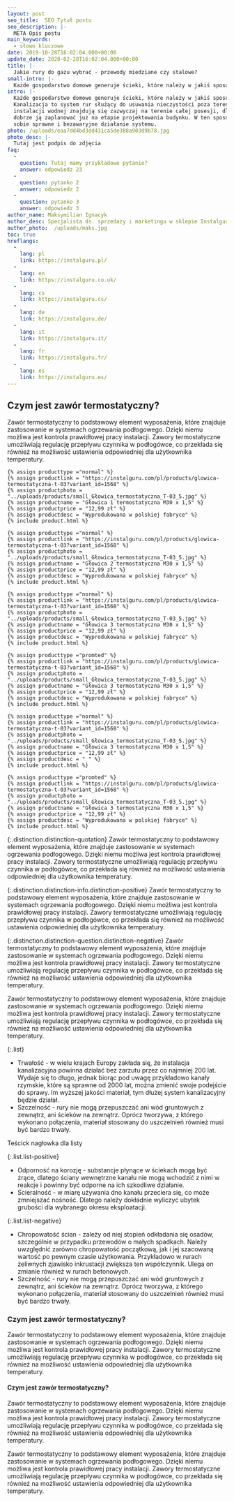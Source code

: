 ```yaml
---
layout: post
seo_title:  SEO Tytuł postu
seo_description: |-
  META Opis postu
main_keywords:
  - słowo kluczowe
date: 2019-10-28T16:02:04.000+00:00
update_date: 2020-02-28T16:02:04.000+00:00
title: |-
  Jakie rury do gazu wybrać - przewody miedziane czy stalowe?
small-intro: |-
  Każde gospodarstwo domowe generuje ścieki, które należy w jakiś sposób odprowadzić.
intro: |-
  Każde gospodarstwo domowe generuje ścieki, które należy w jakiś sposób odprowadzić.
  Kanalizacja to system rur służący do usuwania nieczystości poza teren budynku. Elementy
  instalacji wodnej znajdują się zazwyczaj na terenie całej posesji, dlatego warto
  dobrze ją zaplanować już na etapie projektowania budynku. W ten sposób zapewnisz
  sobie sprawne i bezawaryjne działanie systemu.
photo: /uploads/eaa7dd4bd3dd431ca5de388a903d9b78.jpg
photo_desc: |-
  Tutaj jest podpis do zdjęcia
faq:
  -
    question: Tutaj mamy przykładowe pytanie?
    answer: odpowiedz 23
  -
    question: pytanko 2
    answer: odpowiedz 2
  -
    question: pytanko 3
    answer: odpowiedz 3
author_name: Maksymilian Ignacyk
author_desc: Specjalista ds. sprzedaży i marketingu w sklepie Instalguru
author_photo:  /uploads/maks.jpg
toc: true
hreflangs:
  -
    lang: pl
    link: https://instalguru.pl/
  -
    lang: en
    link: https://instalguru.co.uk/
  -
    lang: cs
    link: https://instalguru.cs/
  -
    lang: de
    link: https://instalguru.de/
  -
    lang: it
    link: https://instalguru.it/
  -
    lang: fr
    link: https://instalguru.fr/
  -
    lang: es
    link: https://instalguru.es/
---
```

## Czym jest zawór termostatyczny?

Zawór termostatyczny to podstawowy element wyposażenia, które znajduje zastosowanie w systemach ogrzewania podłogowego. Dzięki niemu możliwa jest kontrola prawidłowej pracy instalacji. Zawory termostatyczne umożliwiają regulację przepływu czynnika w podłogówce, co przekłada się również na możliwość ustawienia odpowiedniej dla użytkownika temperatury.

<div class="products-wrapper">
  <div class="products-container">

    {% assign producttype ="normal" %}
    {% assign productlink = "https://instalguru.com/pl/products/glowica-termostatyczna-t-03?variant_id=1568" %}
    {% assign productphoto = "../uploads/products/small_Głowica_termostatyczna_T-03_5.jpg" %}
    {% assign productname = "Głowica 1 termostatyczna M30 x 1,5" %}
    {% assign productprice = "12,99 zł" %}
    {% assign productdesc = "Wyprodukowana w polskiej fabryce" %}
    {% include product.html %}

    {% assign producttype ="normal" %}
    {% assign productlink = "https://instalguru.com/pl/products/glowica-termostatyczna-t-03?variant_id=1568" %}
    {% assign productphoto = "../uploads/products/small_Głowica_termostatyczna_T-03_5.jpg" %}
    {% assign productname = "Głowica 2 termostatyczna M30 x 1,5" %}
    {% assign productprice = "12,99 zł" %}
    {% assign productdesc = "Wyprodukowana w polskiej fabryce" %}
    {% include product.html %}

    {% assign producttype ="normal" %}
    {% assign productlink = "https://instalguru.com/pl/products/glowica-termostatyczna-t-03?variant_id=1568" %}
    {% assign productphoto = "../uploads/products/small_Głowica_termostatyczna_T-03_5.jpg" %}
    {% assign productname = "Głowica 3 termostatyczna M30 x 1,5" %}
    {% assign productprice = "12,99 zł" %}
    {% assign productdesc = "Wyprodukowana w polskiej fabryce" %}
    {% include product.html %}
  
    {% assign producttype ="promted" %}
    {% assign productlink = "https://instalguru.com/pl/products/glowica-termostatyczna-t-03?variant_id=1568" %}
    {% assign productphoto = "../uploads/products/small_Głowica_termostatyczna_T-03_5.jpg" %}
    {% assign productname = "Głowica 3 termostatyczna M30 x 1,5" %}
    {% assign productprice = "12,99 zł" %}
    {% assign productdesc = "Wyprodukowana w polskiej fabryce" %}
    {% include product.html %}

    {% assign producttype ="normal" %}
    {% assign productlink = "https://instalguru.com/pl/products/glowica-termostatyczna-t-03?variant_id=1568" %}
    {% assign productphoto = "../uploads/products/small_Głowica_termostatyczna_T-03_5.jpg" %}
    {% assign productname = "Głowica 3 termostatyczna M30 x 1,5" %}
    {% assign productprice = "12,99 zł" %}
    {% assign productdesc = " " %}
    {% include product.html %}
  
    {% assign producttype ="promted" %}
    {% assign productlink = "https://instalguru.com/pl/products/glowica-termostatyczna-t-03?variant_id=1568" %}
    {% assign productphoto = "../uploads/products/small_Głowica_termostatyczna_T-03_5.jpg" %}
    {% assign productname = "Głowica 3 termostatyczna M30 x 1,5" %}
    {% assign productprice = "12,99 zł" %}
    {% assign productdesc = "Wyprodukowana w polskiej fabryce" %}
    {% include product.html %}

  </div>
</div>

{:.distinction.distinction-quotation}
Zawór termostatyczny to podstawowy element wyposażenia, które znajduje zastosowanie w systemach ogrzewania podłogowego. Dzięki niemu możliwa jest kontrola prawidłowej pracy instalacji. Zawory termostatyczne umożliwiają regulację przepływu czynnika w podłogówce, co przekłada się również na możliwość ustawienia odpowiedniej dla użytkownika temperatury.

{:.distinction.distinction-info.distinction-positive}
Zawór termostatyczny to podstawowy element wyposażenia, które znajduje zastosowanie w systemach ogrzewania podłogowego. Dzięki niemu możliwa jest kontrola prawidłowej pracy instalacji. Zawory termostatyczne umożliwiają regulację przepływu czynnika w podłogówce, co przekłada się również na możliwość ustawienia odpowiedniej dla użytkownika temperatury.

{:.distinction.distinction-question.distinction-negative}
Zawór termostatyczny to podstawowy element wyposażenia, które znajduje zastosowanie w systemach ogrzewania podłogowego. Dzięki niemu możliwa jest kontrola prawidłowej pracy instalacji. Zawory termostatyczne umożliwiają regulację przepływu czynnika w podłogówce, co przekłada się również na możliwość ustawienia odpowiedniej dla użytkownika temperatury.

Zawór termostatyczny to podstawowy element wyposażenia, które znajduje zastosowanie w systemach ogrzewania podłogowego. Dzięki niemu możliwa jest kontrola prawidłowej pracy instalacji. Zawory termostatyczne umożliwiają regulację przepływu czynnika w podłogówce, co przekłada się również na możliwość ustawienia odpowiedniej dla użytkownika temperatury.

{:.list}
* Trwałość - w wielu krajach Europy zakłada się, że instalacja kanalizacyjna powinna działać bez zarzutu przez co najmniej 200 lat. Wydaje się to długo, jednak biorąc pod uwagę przykładowo kanały rzymskie, które są sprawne od 2000 lat, można zmienić swoje podejście do sprawy. Im wyższej jakości materiał, tym dłużej system kanalizacyjny będzie działał.
* Szczelność - rury nie mogą przepuszczać ani wód gruntowych z zewnątrz, ani ścieków na zewnątrz. Oprócz tworzywa, z którego wykonano połączenia, materiał stosowany do uszczelnień również musi być bardzo trwały.

Teścick nagłowka dla listy

{:.list.list-positive}
* Odporność na korozję - substancje płynące w ściekach mogą być żrące, dlatego ściany wewnętrzne kanału nie mogą wchodzić z nimi w reakcje i powinny być odporne na ich szkodliwe działanie.
* Ścieralność - w miarę używania dno kanału przeciera się, co może zmniejszać nośność. Dlatego należy dokładnie wyliczyć ubytek grubości dla wybranego okresu eksploatacji.

{:.list.list-negative}
* Chropowatość ścian - zależy od niej stopień odkładania się osadów, szczególnie w przypadku przewodów o małych spadkach. Należy uwzględnić zarówno chropowatość początkową, jak i jej szacowaną wartość po pewnym czasie użytkowania. Przykładowo w rurach żeliwnych zjawisko inkrustacji zwiększa ten współczynnik. Ulega on zmianie również w rurach betonowych.
* Szczelność - rury nie mogą przepuszczać ani wód gruntowych z zewnątrz, ani ścieków na zewnątrz. Oprócz tworzywa, z którego wykonano połączenia, materiał stosowany do uszczelnień również musi być bardzo trwały.

### Czym jest zawór termostatyczny?

Zawór termostatyczny to podstawowy element wyposażenia, które znajduje zastosowanie w systemach ogrzewania podłogowego. Dzięki niemu możliwa jest kontrola prawidłowej pracy instalacji. Zawory termostatyczne umożliwiają regulację przepływu czynnika w podłogówce, co przekłada się również na możliwość ustawienia odpowiedniej dla użytkownika temperatury.

#### Czym jest zawór termostatyczny?

Zawór termostatyczny to podstawowy element wyposażenia, które znajduje zastosowanie w systemach ogrzewania podłogowego. Dzięki niemu możliwa jest kontrola prawidłowej pracy instalacji. Zawory termostatyczne umożliwiają regulację przepływu czynnika w podłogówce, co przekłada się również na możliwość ustawienia odpowiedniej dla użytkownika temperatury.

Zawór termostatyczny to podstawowy element wyposażenia, które znajduje zastosowanie w systemach ogrzewania podłogowego. Dzięki niemu możliwa jest kontrola prawidłowej pracy instalacji. Zawory termostatyczne umożliwiają regulację przepływu czynnika w podłogówce, co przekłada się również na możliwość ustawienia odpowiedniej dla użytkownika temperatury.